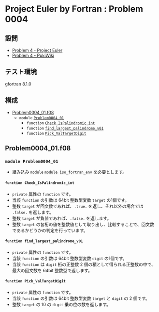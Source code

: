# Project Euler by Fortran : Problem 0004 #

## 設問 ##

* [Problem 4 - Project Euler](https://projecteuler.net/problem=4)
* [Problem 4 - PukiWiki](http://odz.sakura.ne.jp/projecteuler/index.php?cmd=read&page=Problem%204)

## テスト環境 ##

gfortran 8.1.0

## 構成 ##

* [Problem0004_01.f08](Problem0004_01.f08)
  * `module` [`Problem0004_01`](#module-problem0004_01)
    * `function` [`Check_IsPalindromic_int`](#function-check_ispalindromic_int)
    * `function` [`find_largest_palindrome_v01`](#function-find_largest_palindrome_v01)
    * `function` [`Pick_ValTargetDigit`](#function-pick_valtargetdigit)

## Problem0004_01.f08 ##

### `module Problem0004_01` ###

* 組み込み `module` [`module iso_fortran_env`](https://gcc.gnu.org/onlinedocs/gfortran/ISO_005fFORTRAN_005fENV.html) を必要とします。

#### `function Check_IsPalindromic_int` ####

* `private` 属性の `function` です。
* 当該 `function` の引数は 64bit 整数型変数 `target` の1個です。
* 整数 `target` が回文数であれば、`.true.` を返し、それ以外の場合では `.false.` を返します。
* 整数 `target` が負値であれば、`.false.` を返します。
* 整数 `target` の各桁の値を整数値として取り出し、比較することで、回文数であるかどうかの判定を行っています。

#### `function find_largest_palindrome_v01` ####

* `private` 属性の `function` です。
* 当該 `function` の引数は 64bit 整数型変数 `digit` の1個です。
* 当該 `function` は `digit` 桁の正整数 2 個の積として得られる正整数の中で、最大の回文数を 64bit 整数型で返します。

#### `function Pick_ValTargetDigit` ####

* `private` 属性の `function` です。
* 当該 `function` の引数は 64bit 整数型変数 `target` と `digit` の 2 個です。
* 整数 `target` の 10 の `digit` 乗の位の数を返します。

